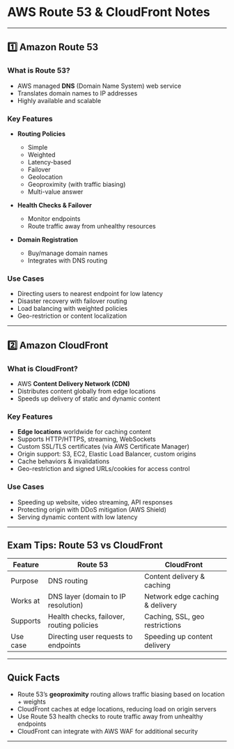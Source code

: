 # AWS Route 53 & CloudFront Notes

---

## 1️⃣ Amazon Route 53

### What is Route 53?

- AWS managed **DNS** (Domain Name System) web service
- Translates domain names to IP addresses
- Highly available and scalable

### Key Features

- **Routing Policies**  
  - Simple  
  - Weighted  
  - Latency-based  
  - Failover  
  - Geolocation  
  - Geoproximity (with traffic biasing)  
  - Multi-value answer

- **Health Checks & Failover**  
  - Monitor endpoints  
  - Route traffic away from unhealthy resources  

- **Domain Registration**  
  - Buy/manage domain names  
  - Integrates with DNS routing  

### Use Cases

- Directing users to nearest endpoint for low latency  
- Disaster recovery with failover routing  
- Load balancing with weighted policies  
- Geo-restriction or content localization

---

## 2️⃣ Amazon CloudFront

### What is CloudFront?

- AWS **Content Delivery Network (CDN)**
- Distributes content globally from edge locations
- Speeds up delivery of static and dynamic content  

### Key Features

- **Edge locations** worldwide for caching content  
- Supports HTTP/HTTPS, streaming, WebSockets  
- Custom SSL/TLS certificates (via AWS Certificate Manager)  
- Origin support: S3, EC2, Elastic Load Balancer, custom origins  
- Cache behaviors & invalidations  
- Geo-restriction and signed URLs/cookies for access control  

### Use Cases

- Speeding up website, video streaming, API responses  
- Protecting origin with DDoS mitigation (AWS Shield)  
- Serving dynamic content with low latency

---

## Exam Tips: Route 53 vs CloudFront

| Feature         | Route 53                                | CloudFront                        |
|-----------------|----------------------------------------|---------------------------------|
| Purpose         | DNS routing                            | Content delivery & caching       |
| Works at        | DNS layer (domain to IP resolution)   | Network edge caching & delivery  |
| Supports        | Health checks, failover, routing policies | Caching, SSL, geo restrictions   |
| Use case        | Directing user requests to endpoints   | Speeding up content delivery     |

---

## Quick Facts

- Route 53’s **geoproximity** routing allows traffic biasing based on location + weights  
- CloudFront caches at edge locations, reducing load on origin servers  
- Use Route 53 health checks to route traffic away from unhealthy endpoints  
- CloudFront can integrate with AWS WAF for additional security  

---

